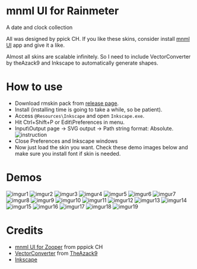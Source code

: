 # mnml UI for Rainmeter
A date and clock collection

All was designed by ppick CH. If you like these skins, consider install [mnml UI](https://play.google.com/store/apps/details?id=com.bedefined.mnmlui) app and give it a like.

Almost all skins are scalable infinitely. So I need to include VectorConverter by theAzack9 and Inkscape to automatically generate shapes.

# How to use
- Download rmskin pack from [release page](https://github.com/khanhas/mnmlUI/releases/).
- Install (installing time is going to take a while, so be patient).
- Access `@Resources\Inkscape` and open `Inkscape.exe`.
- Hit Ctrl+Shift+P or Edit\Preferences in menu.
- Input\Output page -> SVG output -> Path string format: Absolute. ![instruction](https://i.imgur.com/ZbyltRV.png)
- Close Preferences and Inkscape windows
- Now just load the skin you want. Check these demo images below and make sure you install font if skin is needed.

# Demos  
![imgur1](https://i.imgur.com/RdokE1o.png) ![imgur2](https://i.imgur.com/umAeCSl.png) ![imgur3](https://i.imgur.com/rSeM0NG.png) ![imgur4](https://i.imgur.com/FOf5UkV.png) ![imgur5](https://i.imgur.com/6pYTha7.png) ![imgur6](https://i.imgur.com/CJ0cyVm.png) ![imgur7](https://i.imgur.com/y6sop8t.png) ![imgur8](https://i.imgur.com/IrX8tm6.png) ![imgur9](https://i.imgur.com/PRby0m8.png) ![imgur10](https://i.imgur.com/6CpqAdP.png) ![imgur11](https://i.imgur.com/Pack31h.png) ![imgur12](https://i.imgur.com/SrBm1pN.png) ![imgur13](https://i.imgur.com/8M0NvVS.png) ![imgur14](https://i.imgur.com/wvrP2wy.png) ![imgur15](https://i.imgur.com/ueaYBlw.png) ![imgur16](https://i.imgur.com/bg6OOUi.png) ![imgur17](https://i.imgur.com/wSku0XS.png) ![imgur18](https://i.imgur.com/ir21GGE.png) ![imgur19](https://i.imgur.com/Wyp929w.png)

# Credits
- [mnml UI for Zooper](https://play.google.com/store/apps/details?id=com.bedefined.mnmlui) from pppick CH
- [VectorConverter](https://forum.rainmeter.net/viewtopic.php?f=27&t=25334) from [TheAzack9](https://github.com/theazack9)
- [Inkscape](https://inkscape.org)
